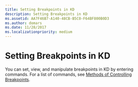 ```yaml
---
title: Setting Breakpoints in KD
description: Setting Breakpoints in KD
ms.assetid: AA7F46B7-A140-48CB-B5C0-F64BF800B0D3
ms.author: domars
ms.date: 11/28/2017
ms.localizationpriority: medium
---
```


# Setting Breakpoints in KD


You can set, view, and manipulate breakpoints in KD by entering commands. For a list of commands, see [Methods of Controlling Breakpoints](methods-of-controlling-breakpoints.md).

 

 





